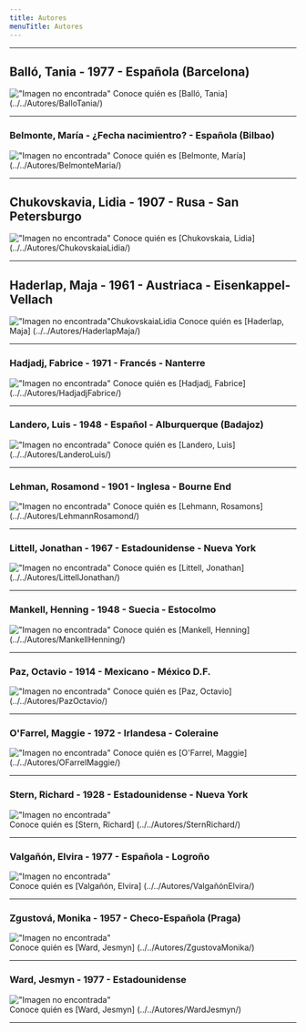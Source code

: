 ```yaml
---
title: Autores
menuTitle: Autores
---
```

***
## Balló, Tania - 1977 - Española (Barcelona)
!["Imagen no encontrada"](BalloTania.jpg)
Conoce quién es [Balló, Tania] (../../Autores/BalloTania/)
***
### Belmonte, María - ¿Fecha nacimientro? - Española (Bilbao)
!["Imagen no encontrada"](BelmonteMaria.jpg)
Conoce quién es [Belmonte, María] (../../Autores/BelmonteMaria/)
***
## Chukovskavia, Lidia - 1907 - Rusa - San Petersburgo
!["Imagen no encontrada"](ChukovskaiaLidia.jpg)
Conoce quién es [Chukovskaia, Lidia] (../../Autores/ChukovskaiaLidia/)
***
## Haderlap, Maja - 1961 - Austriaca - Eisenkappel-Vellach
!["Imagen no encontrada"](HaderlapMaja.jpg)ChukovskaiaLidia
Conoce quién es [Haderlap, Maja] (../../Autores/HaderlapMaja/)
***
### Hadjadj, Fabrice - 1971 - Francés - Nanterre
!["Imagen no encontrada"](HadjadjFabrice.jpg)
Conoce quién es [Hadjadj, Fabrice] (../../Autores/HadjadjFabrice/)
***
### Landero, Luis - 1948 - Español - Alburquerque (Badajoz)
!["Imagen no encontrada"](LanderoLuis.jpg)
Conoce quién es [Landero, Luis] (../../Autores/LanderoLuis/)
***
### Lehman, Rosamond - 1901 - Inglesa - Bourne End
!["Imagen no encontrada"](LehmannRosamond.jpg)
Conoce quién es [Lehmann, Rosamons] (../../Autores/LehmannRosamond/)
***
### Littell, Jonathan - 1967 - Estadounidense - Nueva York
!["Imagen no encontrada"](LittellJonathan.jpg)
Conoce quién es [Littell, Jonathan] (../../Autores/LittellJonathan/)
***
### Mankell, Henning - 1948 - Suecia - Estocolmo
!["Imagen no encontrada"](MankellHenning.jpg)
Conoce quién es [Mankell, Henning] (../../Autores/MankellHenning/)
***
### Paz, Octavio - 1914 - Mexicano - México D.F.
!["Imagen no encontrada"](PazOctavio.jpg)
Conoce quién es [Paz, Octavio] (../../Autores/PazOctavio/)
***
### O'Farrel, Maggie - 1972 - Irlandesa - Coleraine 
!["Imagen no encontrada"](OFarrelMaggie.jpg)
Conoce quién es [O'Farrel, Maggie] (../../Autores/OFarrelMaggie/)
***
### Stern, Richard - 1928 - Estadounidense - Nueva York 
!["Imagen no encontrada"](SternRichard.jpg)  
Conoce quién es [Stern, Richard] (../../Autores/SternRichard/)
***
### Valgañón, Elvira - 1977 - Española - Logroño        
!["Imagen no encontrada"](ValgañonElvira.jpg)                            
Conoce quién es [Valgañón, Elvira] (../../Autores/ValgañónElvira/)
***
### Zgustová, Monika - 1957 - Checo-Española (Praga)
!["Imagen no encontrada"](ZgustovaMonika.jpg)       
Conoce quién es [Ward, Jesmyn] (../../Autores/ZgustovaMonika/)
***
### Ward, Jesmyn - 1977 - Estadounidense
!["Imagen no encontrada"](WardJesmyn.jpg)       
Conoce quién es [Ward, Jesmyn] (../../Autores/WardJesmyn/)
***